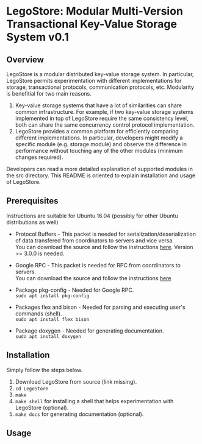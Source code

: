 LegoStore: Modular Multi-Version Transactional Key-Value Storage System v0.1
============================================================================

Overview
--------
LegoStore is a modular distributed key-value storage system. In particular, LegoStore permits experimentation with different implementations for storage, transactional protocols, communication protocols, etc. Modularity is benefitial for two main reasons.

1) Key-value storage systems that have a lot of similarities can share common infrastructure. For example, if two key-value storage systems implemented in top of LegoStore require the same consistency level, both can share the same concurrency control protocol implementation.
2) LegoStore provides a common platform for efficiently comparing different implementations. In particular, developers might modify a specific module (e.g. storage module) and observe the difference in performance without touching any of the other modules (minimum changes required).

Developers can read a more detailed explanation of supported modules in the src directory. This README is oriented to explain installation and usage of LegoStore.

Prerequisites
-------------
Instructions are suitable for Ubuntu 16.04 (possibly for other Ubuntu distributions as well)

* Protocol Buffers - This packet is needed for serialization/deserialization of data transfered from coordinators to servers and vice versa.  
  You can download the source and follow the instructions [here](https://github.com/google/protobuf/releases). Version >= 3.0.0 is needed.  

* Google RPC - This packet is needed for RPC from coordinators to servers.  
  You can download the source and follow the instructions [here](https://github.com/grpc/grpc/blob/master/INSTALL.md)  

* Package pkg-config - Needed for Google RPC.  
  `sudo apt install pkg-config`  

* Packages flex and bison - Needed for parsing and executing user's commands (shell).  
  `sudo apt install flex bison`  

* Package doxygen - Needed for generating documentation.  
  `sudo apt install doxygen`

Installation
------------
Simply follow the steps below.  
1. Download LegoStore from source (link missing).
2. `cd LegoStore`
3. `make`
4. `make shell` for installing a shell that helps experimentation with LegoStore (optional).
5. `make docs` for generating documentation (optional).

Usage
-----
